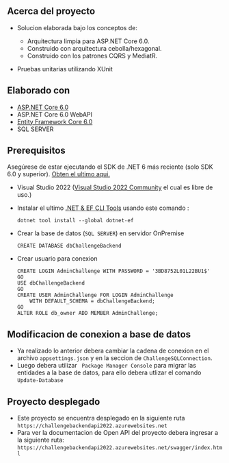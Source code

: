## Acerca del proyecto

- Solucion elaborada bajo los conceptos de: 

    -  Arquitectura limpia para ASP.NET Core 6.0. 
    -  Construido con arquitectura cebolla/hexagonal.
    -  Construido con los patrones CQRS y MediatR.

- Pruebas unitarias utilizando XUnit

## Elaborado con

-   [ASP.NET Core 6.0 ](https://dotnet.microsoft.com/learn/aspnet/what-is-aspnet-core)
-   ASP.NET Core 6.0 WebAPI
-   [Entity Framework Core 6.0](https://docs.microsoft.com/en-us/ef/core/)
-   SQL SERVER

## Prerequisitos

  Asegúrese de estar ejecutando el SDK de .NET 6 más reciente (solo SDK 6.0 y superior). [Obten el ultimo aqui.](https://dotnet.microsoft.com/en-us/download/dotnet/6.0)

-   Visual Studio 2022 ([Visual Studio 2022 Community](https://visualstudio.microsoft.com/es/vs/) el cual es libre de uso.)

-   Instalar el ultimo [.NET & EF CLI Tools](https://docs.microsoft.com/en-us/ef/core/cli/dotnet) usando este comando :

    ```.NET Core CLI
    dotnet tool install --global dotnet-ef
    ```
- Crear la base de datos (```SQL SERVER```) en servidor OnPremise

    ```
    CREATE DATABASE dbChallengeBackend
    ```
-   Crear usuario para conexion

    ```
    CREATE LOGIN AdminChallenge WITH PASSWORD = '3BD8752L01L22BU1$'
    GO
    USE dbChallengeBackend
    GO
    CREATE USER AdminChallenge FOR LOGIN AdminChallenge
        WITH DEFAULT_SCHEMA = dbChallengeBackend;
    GO
    ALTER ROLE db_owner ADD MEMBER AdminChallenge;
    ```

## Modificacion de conexion a base de datos

- Ya realizado lo anterior debera cambiar la cadena de conexion en el archivo ```appsettings.json``` y en la seccion de ```ChallengeSQLConnection```.
- Luego debera utilizar ``` Package Manager Console``` para migrar las entidades a la base de datos, para ello debera utlizar el comando  ```Update-Database```

## Proyecto desplegado

- Este proyecto se encuentra desplegado en la siguiente ruta ```https://challengebackendapi2022.azurewebsites.net```
- Para ver la documentacion de Open API del proyecto debera ingresar a la siguiente ruta: ```https://challengebackendapi2022.azurewebsites.net/swagger/index.html```
    